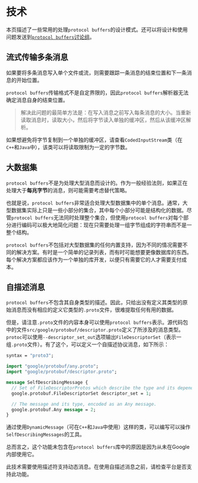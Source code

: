 # 技术

本页描述了一些常用的处理`protocol buffers`的设计模式。还可以将设计和使用问题发送到[`protocol buffers`讨论组](http://groups.google.com/group/protobuf)。

## 流式传输多条消息

如果要将多条消息写入单个文件或流，则需要跟踪一条消息的结束位置和下一条消息的开始位置。

`protocol buffers`传输格式不是自定界限的，因此`protocol buffers`解析器无法确定消息自身的结束位置。

> 解决此问题的最简单方法是：在写入消息之前写入每条消息的大小。当重新读取消息时，读取大小，然后将字节读入单独的缓冲区，然后从该缓冲区解析。

如果想避免将字节复制到一个单独的缓冲区，请查看`CodedInputStream`类（在`C++`和`Java`中），该类可以将读取限制为一定的字节数。

## 大数据集

`protocol buffers`不是为处理大型消息而设计的。作为一般经验法则，如果正在处理大于**每兆字节**的消息，则可能需要考虑替代策略。

也就是说，`protocol buffers`非常适合处理大型数据集中的单个消息。通常，大型数据集实际上只是一些小部分的集合，其中每个小部分可能是结构化的数据。尽管`protocol buffers`无法同时处理整个集合，但使用`protocol buffers`对每个部分进行编码可以极大地简化问题：现在只需要处理一组字节组成的字符串而不是一整个结构。

`protocol buffers`不包括对大型数据集的任何内置支持，因为不同的情况需要不同的解决方案。有时是一个简单的记录列表，而有时可能想要更像数据库的东西。每个解决方案都应该作为一个单独的库开发，以便只有需要它的人才需要支付成本。

## 自描述消息

`protocol buffers`不包含其自身类型的描述。因此，只给出没有定义其类型的原始消息而没有相应的定义它类型的`.proto`文件，很难提取任何有用的数据。

但是，请注意`.proto`文件的内容本身可以使用`protocol buffers`表示。源代码包中的文件`src/google/protobuf/descriptor.proto`定义了所涉及的消息类型。`protoc`可以使用`--descriptor_set_out`选项输出`FileDescriptorSet`（表示一组`.proto`文件）。有了这个，可以定义一个自描述协议消息，如下所示：

```protobuf
syntax = "proto3";

import "google/protobuf/any.proto";
import "google/protobuf/descriptor.proto";

message SelfDescribingMessage {
  // Set of FileDescriptorProtos which describe the type and its dependencies.
  google.protobuf.FileDescriptorSet descriptor_set = 1;

  // The message and its type, encoded as an Any message.
  google.protobuf.Any message = 2;
}
```

通过使用`DynamicMessage`（可在`C++`和`Java`中使用）这样的类，可以编写可以操作`SelfDescribingMessages`的工具。

总而言之，这个功能未包含在`protocol buffers`库中的原因是因为从未在Google内部使用它。

此技术需要使用描述符支持动态消息。在使用自描述消息之前，请检查平台是否支持此功能。

